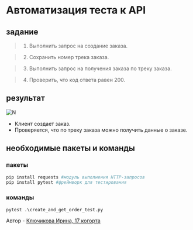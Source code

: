 ﻿# Автоматизация теста к API

## задание
> 1. Выполнить запрос на создание заказа.

> 2. Сохранить номер трека заказа.

> 3. Выполнить запрос на получения заказа по треку заказа.

> 4. Проверить, что код ответа равен 200.

## результат

![N](https://skrinshoter.ru/s/130624/JkEubliv.jpg?download=1&name=%D0%A1%D0%BA%D1%80%D0%B8%D0%BD%D1%88%D0%BE%D1%82-13-06-2024%2022:59:07.jpg)

- Клиент создает заказ.
- Проверяется, что по треку заказа можно получить данные о заказе.

## необходимые пакеты и команды
### пакеты
```python
pip install requests #модуль выполнения HTTP-запросов
pip install pytest #фреймворк для тестирования
```
### команды
```python
pytest .\create_and_get_order_test.py
```


Автор - [Ключикова Ирина, 17 когорта](https://vk.com/idd188)